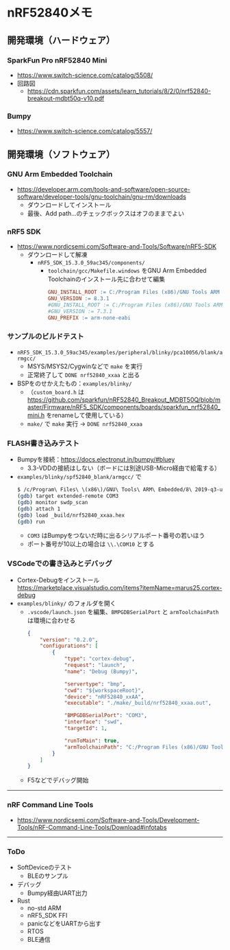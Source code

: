 # nRF52840メモ

## 開発環境（ハードウェア）

### SparkFun Pro nRF52840 Mini
* https://www.switch-science.com/catalog/5508/
* 回路図
  * https://cdn.sparkfun.com/assets/learn_tutorials/8/2/0/nrf52840-breakout-mdbt50q-v10.pdf

### Bumpy
* https://www.switch-science.com/catalog/5557/

## 開発環境（ソフトウェア）

### GNU Arm Embedded Toolchain
* https://developer.arm.com/tools-and-software/open-source-software/developer-tools/gnu-toolchain/gnu-rm/downloads
  * ダウンロードしてインストール
  * 最後、Add path...のチェックボックスはオフのままでよい

### nRF5 SDK
* https://www.nordicsemi.com/Software-and-Tools/Software/nRF5-SDK
  * ダウンロードして解凍
    * ```nRF5_SDK_15.3.0_59ac345/components/```
      * ```toolchain/gcc/Makefile.windows``` をGNU Arm Embedded Toolchainのインストール先に合わせて編集
        ```makefile
        GNU_INSTALL_ROOT := C:/Program Files (x86)/GNU Tools ARM Embedded/8 2019-q3-update/bin/
        GNU_VERSION := 8.3.1
        #GNU_INSTALL_ROOT := C:/Program Files (x86)/GNU Tools ARM Embedded/7 2018-q2-update/bin/
        #GNU_VERSION := 7.3.1
        GNU_PREFIX := arm-none-eabi
        ```

### サンプルのビルドテスト
* ```nRF5_SDK_15.3.0_59ac345/examples/peripheral/blinky/pca10056/blank/armgcc/```
  * MSYS/MSYS2/Cygwinなどで ```make``` を実行
  * 正常終了して ```DONE nrf52840_xxaa``` と出る
* BSPをのせかえたもの：```examples/blinky/```
  * （```custom_board.h``` は https://github.com/sparkfun/nRF52840_Breakout_MDBT50Q/blob/master/Firmware/nRF5_SDK/components/boards/sparkfun_nrf52840_mini.h をrenameして使用している）
  * ```make/``` で ```make``` 実行 → ```DONE nrf52840_xxaa```

### FLASH書き込みテスト

* Bumpyを接続：https://docs.electronut.in/bumpy/#bluey
  * 3.3-VDDの接続はしない（ボードには別途USB-Micro経由で給電する）
* ```examples/blinky/spf52840_blank/armgcc/``` で
  ```sh
  $ /c/Program\ Files\ \(x86\)/GNU\ Tools\ ARM\ Embedded/8\ 2019-q3-update/bin/arm-none-eabi-gdb
  (gdb) target extended-remote COM3
  (gdb) monitor swdp_scan
  (gdb) attach 1
  (gdb) load _build/nrf52840_xxaa.hex
  (gdb) run
  ```
  * ```COM3``` はBumpyをつないだ時に出るシリアルポート番号の若いほう
  * ポート番号が10以上の場合は ```\\.\COM10``` とする

### VSCodeでの書き込みとデバッグ
* Cortex-Debugをインストール https://marketplace.visualstudio.com/items?itemName=marus25.cortex-debug
* ```examples/blinky/``` のフォルダを開く
  * ```.vscode/launch.json``` を編集、```BMPGDBSerialPort``` と ```armToolchainPath``` は環境に合わせる
    ```json
    {
        "version": "0.2.0",
        "configurations": [
            {
                "type": "cortex-debug",
                "request": "launch",
                "name": "Debug (Bumpy)",

                "servertype": "bmp",
                "cwd": "${workspaceRoot}",
                "device": "nRF52840_xxAA",
                "executable": "./make/_build/nrf52840_xxaa.out",

                "BMPGDBSerialPort": "COM3",
                "interface": "swd",
                "targetId": 1,

                "runToMain": true,
                "armToolchainPath": "C:/Program Files (x86)/GNU Tools ARM Embedded/8 2019-q3-update/bin"
            }
        ]
    }
    ```
  * F5などでデバッグ開始

---

### nRF Command Line Tools
* https://www.nordicsemi.com/Software-and-Tools/Development-Tools/nRF-Command-Line-Tools/Download#infotabs

---

### ToDo
* SoftDeviceのテスト
  * BLEのサンプル
* デバッグ
  * Bumpy経由UART出力
* Rust
  * no-std ARM
  * nRF5_SDK FFI
  * panicなどをUARTから出す
  * RTOS
  * BLE通信
